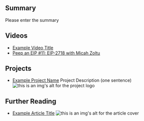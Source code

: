 ## Summary

Please enter the summary

## Videos

- [Example Video Title](https://www.youtube.com/watch?v=TDGq4aeevgY)
- [Peep an EIP #11: EIP-2718 with Micah Zoltu](https://www.youtube.com/watch?v=JReJRJ5G_UA&list=PL4cwHXAawZxqu0PKKyMzG_3BJV_xZTi1F&index=102)

## Projects

- [Example Project Name](https://xxxx.xxx/xxxxx) Project Description (one sentence) ![this is an img's alt for the project logo](https://xxxx.xxx/project-logo.xxx)

## Further Reading

- [Example Article Title](https://xxxx.xxx/xxxxx) ![this is an img's alt for the article cover](https://xxxx.xxx/article-cover.xxx)

